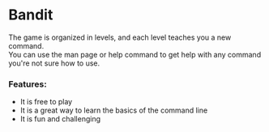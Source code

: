 # Bandit 

The game is organized in levels, and each level teaches you a new command. <br>
You can use the man page or help command to get help with any command you're not sure how to use.<br> 

### Features:<br>
- It is free to play
- It is a great way to learn the basics of the command line
- It is fun and challenging
